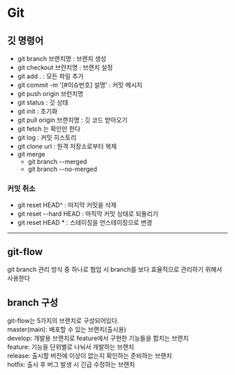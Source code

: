# Git

## 깃 명령어
- git branch 브랜치명 : 브랜치 생성
- git checkout 브랸치명 : 브랜치 설정
- git add . : 모든 파일 추가
- git commit -m '[#이슈번호] 설명' : 커밋 메시지
- git push origin 브런치명
- git status : 깃 상태
- git init : 초기화
- git pull origin 브랜치명 : 깃 코드 받아오기
- git fetch 는 확인만 한다
- git log : 커밋 히스토리
- git clone url : 원격 저장소로부터 복제
- git merge
  - git branch --merged 
  - git branch --no-merged
### 커밋 취소
* git reset HEAD^ : 마지막 커밋을 삭제
* git reset --hard HEAD :  마직막 커밋 상태로 되돌리기
* git reset HEAD * : 스테이징을 언스테이징으로 변경
---
## git-flow
git branch 관리 방식 중 하나로 협업 시 branch를 보다 효율적으로 관리하기 위해서 사용한다      
## branch 구성      
git-flow는 5가지의 브랜치로 구성되어있다.      
master(main): 배포할 수 있는 브랜치(출시용)      
develop: 개발용 브랜치로 feature에서 구현한 기능들을 합치는 브랜치      
feature: 기능을 단위별로 나눠서 개발하는 브랜치      
release: 출시할 버전에 이상이 없는지 확인하는 준비하는 브랜치      
hotfix: 출시 후 버그 발생 시 긴급 수정하는 브랜치      
